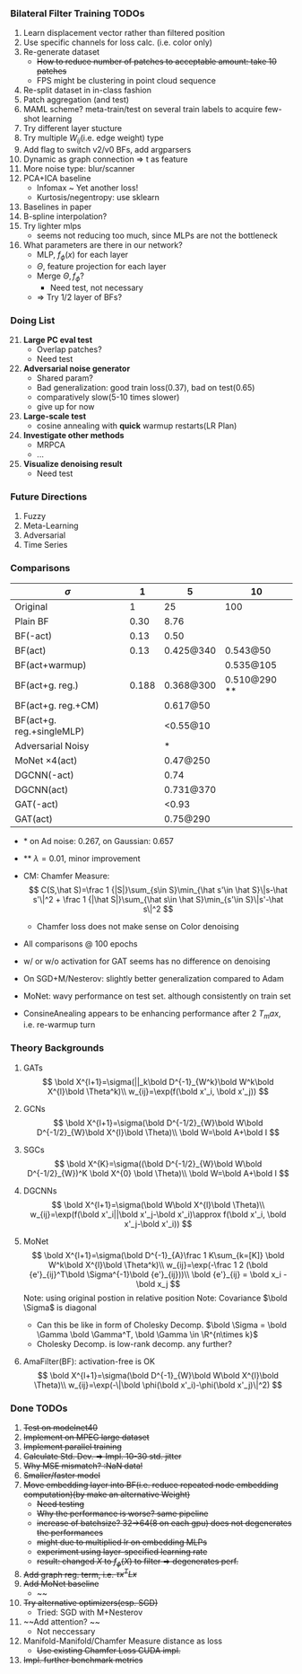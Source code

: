 ### Bilateral Filter Training TODOs 
1. Learn displacement vector rather than filtered position
6. Use specific channels for loss calc. (i.e. color only)
11. Re-generate dataset
    - ~~How to reduce number of patches to acceptable amount: take 10 patches~~
    - FPS might be clustering in point cloud sequence
12. Re-split dataset in in-class fashion
14. Patch aggregation (and test)
15. MAML scheme? meta-train/test on several train labels to acquire few-shot learning
16. Try different layer stucture
17. Try multiple $W_{ij}$(i.e. edge weight) type
18. Add flag to switch v2/v0 BFs, add argparsers
19. Dynamic as graph connection => t as feature
20. More noise type: blur/scanner
21. PCA+ICA baseline
    - Infomax ~ Yet another loss!
    - Kurtosis/negentropy: use sklearn
22. Baselines in paper
23. B-spline interpolation?
24. Try lighter mlps
    - seems not reducing too much, since MLPs are not the bottleneck
25. What parameters are there in our network?
    - MLP, $f_\phi(x)$ for each layer
    - $\Theta$, feature projection for each layer
    - Merge $\Theta, f_\phi$?
      - Need test, not necessary
    - => Try 1/2 layer of BFs?

### Doing List
21. **Large PC eval test**
    - Overlap patches?
    - Need test
1.  **Adversarial noise generator**
    - Shared param?
    - Bad generalization: good train loss(0.37), bad on test(0.65)
    - comparatively slow(5-10 times slower)
    - give up for now
2.  **Large-scale test**
    - cosine annealing with **quick** warmup restarts(LR Plan)
3.  **Investigate other methods**
    - MRPCA
    - ...
4. **Visualize denoising result**
    - Need test

### Future Directions

1. Fuzzy
2. Meta-Learning 
3. Adversarial
4. Time Series


### Comparisons
| $\sigma$                  | 1     | 5         | 10           |
| ------------------------- | ----- | --------- | ------------ |
| Original                  | 1     | 25        | 100          |
| Plain BF                  | 0.30  | 8.76      |              |
| BF(-act)                  | 0.13  | 0.50      |              |
| BF(act)                   | 0.13  | 0.425@340 | 0.543@50     |
| BF(act+warmup)            |       |           | 0.535@105    |
| BF(act+g. reg.)           | 0.188 | 0.368@300 | 0.510@290 ** |
| BF(act+g. reg.+CM)        |       | 0.617@50  |              |
| BF(act+g. reg.+singleMLP) |       | <0.55@10  |              |
| Adversarial Noisy         |       | *         |              |
| MoNet $\times 4$(act)     |       | 0.47@250  |              |
| DGCNN(-act)               |       | 0.74      |              |
| DGCNN(act)                |       | 0.731@370 |              |
| GAT(-act)                 |       | <0.93     |              |
| GAT(act)                  |       | 0.75@290  |              |
- \* on Ad noise: 0.267, on Gaussian: 0.657
- \*\* $\lambda=0.01$, minor improvement

- CM: Chamfer Measure:
    $$
    C(S,\hat S)=\frac 1 {|S|}\sum_{s\in S}\min_{\hat s'\in \hat S}\|s-\hat s'\|^2 + \frac 1 {|\hat S|}\sum_{\hat s\in \hat S}\min_{s'\in S}\|s'-\hat s\|^2
    $$
    - Chamfer loss does not make sense on Color denoising
- All comparisons @ 100 epochs
- w/ or w/o activation for GAT seems has no difference on denoising
- On SGD+M/Nesterov: slightly better generalization compared to Adam
- MoNet: wavy performance on test set. although consistently on train set
- ConsineAnealing appears to be enhancing performance after 2 $T_max$, i.e. re-warmup turn

### Theory Backgrounds

1. GATs
   $$
   \bold X^{l+1}=\sigma(||_k\bold D^{-1}_{W^k}\bold W^k\bold X^{l}\bold \Theta^k)\\
   w_{ij}=\exp(f(\bold x'_i, \bold x'_j))
   $$

2. GCNs
   $$
   \bold X^{l+1}=\sigma(\bold D^{-1/2}_{W}\bold W\bold D^{-1/2}_{W}\bold X^{l}\bold \Theta)\\
   \bold W=\bold A+\bold I
   $$
3. SGCs
   $$
   \bold X^{K}=\sigma((\bold D^{-1/2}_{W}\bold W\bold D^{-1/2}_{W})^K \bold X^{0} \bold \Theta)\\
   \bold W=\bold A+\bold I
   $$

4. DGCNNs
   $$
   \bold X^{l+1}=\sigma(\bold W\bold X^{l}\bold \Theta)\\
   w_{ij}=\exp(f(\bold x'_i||\bold x'_j-\bold x'_i)\approx f(\bold x'_i, \bold x'_j-\bold x'_i))
   $$

5. MoNet
   $$
   \bold X^{l+1}=\sigma(\bold D^{-1}_{A}\frac 1 K\sum_{k=[K]} \bold W^k\bold X^{l}\bold \Theta^k)\\
   w_{ij}=\exp(-\frac 1 2 (\bold {e'}_{ij}^T\bold \Sigma^{-1}\bold {e'}_{ij}))\\
   \bold {e'}_{ij} = \bold x_i - \bold x_j
   $$
   Note: using original postion in relative position
   Note: Covariance $\bold \Sigma$ is diagonal
   - Can this be like in form of Cholesky Decomp. $\bold \Sigma = \bold \Gamma \bold \Gamma^T, \bold \Gamma \in \R^{n\times k}$
   - Cholesky Decomp. is low-rank decomp. any further?

6. AmaFilter(BF): activation-free is OK
   $$
   \bold X^{l+1}=\sigma(\bold D^{-1}_{W}\bold W\bold X^{l}\bold \Theta)\\
   w_{ij}=\exp(-\|\bold \phi(\bold x'_i)-\phi(\bold x'_j)\|^2)
   $$

### Done TODOs

1. ~~Test on modelnet40~~
2. ~~Implement on MPEG large dataset~~
3. ~~Implement parallel training~~
4. ~~Calculate Std. Dev. => Impl. 10-30 std. jitter~~
9.  ~~Why MSE mismatch? :NaN data!~~
10. ~~Smaller/faster model~~
11. ~~Move embedding layer into BF(i.e. reduce repeated node embedding computation)(by make an alternative Weight)~~
    - ~~Need testing~~
    - ~~Why the performance is worse? same pipeline~~
    - ~~increase of batchsize? 32->64(8 on each gpu) does not degenerates the performances~~
    - ~~might due to multiplied lr on embedding MLPs~~
    - ~~experiment using layer-specified learning rate~~
    - ~~result: changed $X$ to $f_\phi(X)$ to filter => degenerates perf.~~
17. ~~Add graph reg. term, i.e. $\tau x^T L x$~~
25. ~~Add MoNet baseline~~
    - ~~
26. ~~Try alternative optimizers(esp. SGD)~~
    - Tried: SGD with M+Nesterov
13. ~~Add attention? ~~
    - Not neccessary
14. Manifold-Manifold/Chamfer Measure distance as loss
    - ~~Use existing Chamfer Loss CUDA impl.~~
7. ~~Impl. further benchmark metrics~~
